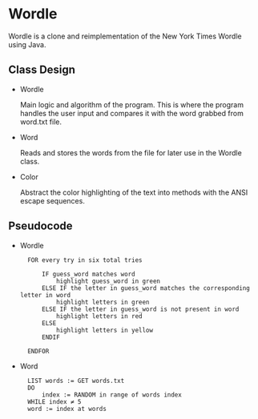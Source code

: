 # Wordle

Wordle is a clone and reimplementation of the New York Times Wordle
using Java.

## Class Design

- Wordle

    Main logic and algorithm of the program. This is where the program
    handles the user input and compares it with the word grabbed from
    word.txt file.

- Word

    Reads and stores the words from the file for later use in the Wordle
    class.

- Color

    Abstract the color highlighting of the text into methods with the
    ANSI escape sequences.

## Pseudocode

- Wordle

        FOR every try in six total tries

            IF guess_word matches word
                highlight guess_word in green
            ELSE IF the letter in guess_word matches the corresponding letter in word
                highlight letters in green
            ELSE IF the letter in guess_word is not present in word
                highlight letters in red
            ELSE
                highlight letters in yellow
            ENDIF

        ENDFOR

- Word

        LIST words := GET words.txt
        DO
            index := RANDOM in range of words index
        WHILE index ≠ 5
        word := index at words

